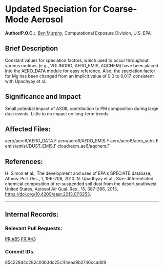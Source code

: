 # Updated Speciation for Coarse-Mode Aerosol 

**Author/P.O.C.:**, [Ben Murphy](mailto:murphy.benjamin@epa.gov), Computational Exposure Division, U.S. EPA

## Brief Description 
  Constant values for speciation factors, which used to occur throughout various routines (e.g., VOLINORG, AERO_EMIS, AQCHEM) have been placed into the AERO_DATA module for easy reference. Also, the speciation factor for Mg has been changed from an implicit value of 0.0 to 0.017, consistent with Upadhyay et al.  

## Significance and Impact
  Small potential impact of ASOIL contribution to PM composition during large dust events. Little to no impact on long-term trends.

## Affected Files:
  aero/aero6/AERO_DATA.F
  aero/aero6/AERO_EMIS.F
  aero/aero6/aero_subs.F
  emis/emis//DUST_EMIS.F
  cloud/acm_ae6/aqchem.F

## References: 
  H. Simon et al., The development and uses of EPA's SPECIATE database, Atmos. Poll. Res., 1, 196-206, 2010.
  N. Upadhyay et al., Size-differentiated chemical composition of re-suspended soil dust from the desert southwest United States, Aerosol Air Qual. Res., 15, 387-398, 2015, https://doi.org/10.4209/aaqr.2013.07.0253.
 
-----
## Internal Records:

### Relevant Pull Requests: 
  [PR #85](/usepa/cmaq_dev/pull/85)
  [PR #43](/useepa/cmaq_dev/pull/43)

### Commit IDs:
 85c228d4c282c00b3dc25c114eaa9b2746ccad09
